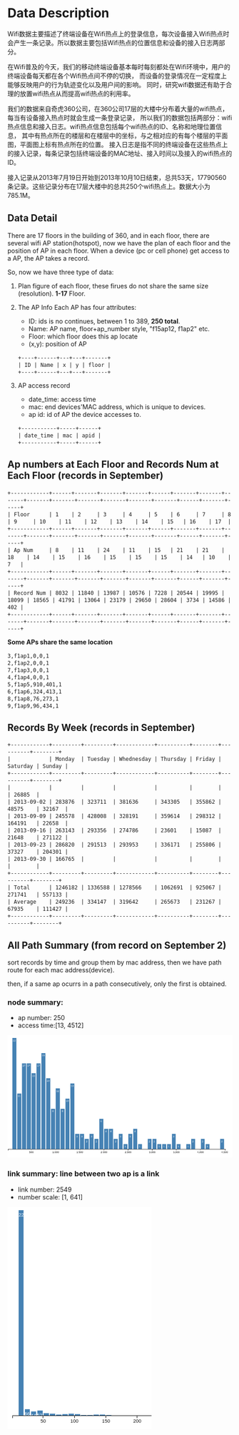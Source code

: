 # Data Description

Wifi数据主要描述了终端设备在Wifi热点上的登录信息，每次设备接入Wifi热点时会产生一条记录。所以数据主要包括Wifi热点的位置信息和设备的接入日志两部分。

在Wifi普及的今天，我们的移动终端设备基本每时每刻都处在Wifi环境中，用户的终端设备每天都在各个Wifi热点间不停的切换，
而设备的登录情况在一定程度上能够反映用户的行为轨迹变化以及用户间的影响。
同时，研究wifi数据还有助于合理的放置wifi热点从而提高wifi热点的利用率。

我们的数据来自奇虎360公司，在360公司17层的大楼中分布着大量的wifi热点，每当有设备接入热点时就会生成一条登录记录，
所以我们的数据包括两部分：wifi热点信息和接入日志。wifi热点信息包括每个wifi热点的ID、名称和地理位置信息，
其中有热点所在的楼层和在楼层中的坐标，与之相对应的有每个楼层的平面图，平面图上标有热点所在的位置。
接入日志是指不同的终端设备在这些热点上的接入记录，每条记录包括终端设备的MAC地址、接入时间以及接入的wifi热点的ID。

接入记录从2013年7月19日开始到2013年10月10日结束，总共53天，17790560条记录。这些记录分布在17层大楼中的总共250个wifi热点上。数据大小为785.1M。

## Data Detail

There are 17 floors in the building of 360, and in each floor, there are several wifi AP station(hotspot),
now we have the plan of each floor and the position of AP in each floor.
When a device (pc or cell phone) get access to a AP, the AP takes a record.

So, now we have three type of data:

1. Plan figure of each floor, these firues do not share the same size (resolution). **1-17** Floor.

2. The AP Info
	Each AP has four attributes:
	- ID: ids is no continues, between 1 to 389, **250 total**.
	- Name: AP name, floor+ap_number style, "f15ap12, f1ap2" etc.
	- Floor: which floor does this ap locate
	- (x,y): position of AP

	```
	+----+------+---+---+-------+
	| ID | Name | x | y | floor |
	+----+------+---+---+-------+
	```
3. AP access record
	- date_time: access time
	- mac: end devices'MAC address, which is unique to devices.
	- ap id: id of AP the device accesses to.

	```
	+-----------+-----+------+
	| date_time | mac | apid |
	+-----------+-----+------+
	```


## Ap numbers at Each Floor and Records Num at Each Floor (**records in September**)

```
+------------+------+-------+-------+-------+------+-------+-------+-------+-------+-------+-------+-------+-------+-------+------+-------+-----+
| Floor      | 1    | 2     | 3     | 4     | 5    | 6     | 7     | 8     | 9     | 10    | 11    | 12    | 13    | 14    | 15   | 16    | 17  |
+------------+------+-------+-------+-------+------+-------+-------+-------+-------+-------+-------+-------+-------+-------+------+-------+-----+
| Ap Num     | 8    | 11    | 24    | 11    | 15   | 21    | 21    | 18    | 14    | 15    | 16    | 15    | 15    | 15    | 14   | 10    | 7   |
+------------+------+-------+-------+-------+------+-------+-------+-------+-------+-------+-------+-------+-------+-------+------+-------+-----+
| Record Num | 8032 | 11840 | 13987 | 10576 | 7228 | 20544 | 19995 | 18099 | 18565 | 41791 | 13064 | 23179 | 29650 | 28604 | 3734 | 14586 | 402 |
+------------+------+-------+-------+-------+------+-------+-------+-------+-------+-------+-------+-------+-------+-------+------+-------+-----+
```

**Some APs share the same location**

```
3,f1ap1,0,0,1
2,f1ap2,0,0,1
7,f1ap3,0,0,1
4,f1ap4,0,0,1
5,f1ap5,910,401,1
6,f1ap6,324,413,1
8,f1ap8,76,273,1
9,f1ap9,96,434,1
```

## Records By Week (**records in September**)

```
+------------+---------+---------+------------+----------+--------+----------+--------+
|            | Monday  | Tuesday | Whednesday | Thursday | Friday | Saturday | Sunday |
+------------+---------+---------+------------+----------+--------+----------+--------+
|            |         |         |            |          |        |          | 26885  |
| 2013-09-02 | 283876  | 323711  | 381636     | 343305   | 355862 | 48575    | 32167  |
| 2013-09-09 | 245578  | 428008  | 328191     | 359614   | 298312 | 164191   | 22658  |
| 2013-09-16 | 263143  | 293356  | 274786     | 23601    | 15087  | 21648    | 271122 |
| 2013-09-23 | 286820  | 291513  | 293953     | 336171   | 255806 | 37327    | 204301 |
| 2013-09-30 | 166765  |         |            |          |        |          |        |
+------------+---------+---------+------------+----------+--------+----------+--------+
| Total      | 1246182 | 1336588 | 1278566    | 1062691  | 925067 | 271741   | 557133 |
| Average    | 249236  | 334147  | 319642     | 265673   | 231267 | 67935    | 111427 |
+------------+---------+---------+------------+----------+--------+----------+--------+
```

## All Path Summary (**from record on September 2**)

sort records by time and group them by mac address, then we have path route for each mac address(device).

then, if a same ap ocurrs in a path consecutively, only the first is obtained.

### node summary:

- ap number: 250
- access time:[13, 4512]

![ap_access_time_dist](_img/ap_access_time_dist.png)

### link summary: line between two ap is a link

- link number: 2549
- number scale: [1, 641]

![link_number_dist](_img/link_number_dist.png)


